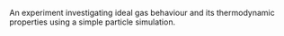 An experiment investigating ideal gas behaviour and its thermodynamic properties using a simple particle simulation.

